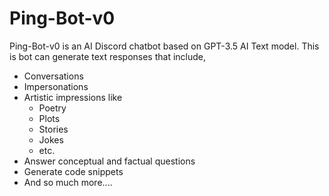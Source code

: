 # Ping-Bot-v0

Ping-Bot-v0 is an AI Discord chatbot based on GPT-3.5 AI Text model. This is bot can generate text responses that include, 
- Conversations
- Impersonations
- Artistic impressions like
  - Poetry
  - Plots
  - Stories
  - Jokes
  - etc.
- Answer conceptual and factual questions
- Generate code snippets
- And so much more....
